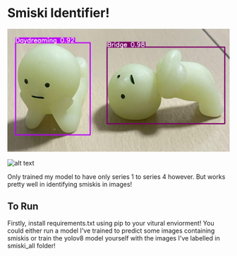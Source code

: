 # Smiski Identifier!

![alt text](thumbnail.jpg)

![alt text](thumbnail2.jpg)

Only trained my model to have only series 1 to series 4 however.
But works pretty well in identifying smiskis in images!

## To Run

Firstly, install requirements.txt using pip to your vitural enviorment!
You could either run a model I've trained to predict some images containing smiskis or train the yolov8 model yourself with the images I've labelled in smiski_all folder!